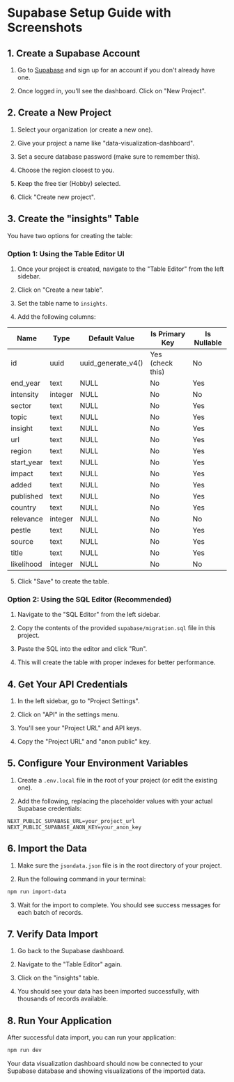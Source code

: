 # Supabase Setup Guide with Screenshots

## 1. Create a Supabase Account

1. Go to [Supabase](https://supabase.com/) and sign up for an account if you don't already have one.

2. Once logged in, you'll see the dashboard. Click on "New Project".

## 2. Create a New Project

1. Select your organization (or create a new one).

2. Give your project a name like "data-visualization-dashboard".

3. Set a secure database password (make sure to remember this).

4. Choose the region closest to you.

5. Keep the free tier (Hobby) selected.

6. Click "Create new project".

## 3. Create the "insights" Table

You have two options for creating the table:

### Option 1: Using the Table Editor UI

1. Once your project is created, navigate to the "Table Editor" from the left sidebar.

2. Click on "Create a new table".

3. Set the table name to `insights`.

4. Add the following columns:

| Name        | Type    | Default Value | Is Primary Key | Is Nullable |
|-------------|---------|---------------|----------------|-------------|
| id          | uuid    | uuid_generate_v4() | Yes (check this) | No          |
| end_year    | text    | NULL          | No             | Yes         |
| intensity   | integer | NULL          | No             | No          |
| sector      | text    | NULL          | No             | Yes         |
| topic       | text    | NULL          | No             | Yes         |
| insight     | text    | NULL          | No             | Yes         |
| url         | text    | NULL          | No             | Yes         |
| region      | text    | NULL          | No             | Yes         |
| start_year  | text    | NULL          | No             | Yes         |
| impact      | text    | NULL          | No             | Yes         |
| added       | text    | NULL          | No             | Yes         |
| published   | text    | NULL          | No             | Yes         |
| country     | text    | NULL          | No             | Yes         |
| relevance   | integer | NULL          | No             | No          |
| pestle      | text    | NULL          | No             | Yes         |
| source      | text    | NULL          | No             | Yes         |
| title       | text    | NULL          | No             | Yes         |
| likelihood  | integer | NULL          | No             | No          |

5. Click "Save" to create the table.

### Option 2: Using the SQL Editor (Recommended)

1. Navigate to the "SQL Editor" from the left sidebar.

2. Copy the contents of the provided `supabase/migration.sql` file in this project.

3. Paste the SQL into the editor and click "Run".

4. This will create the table with proper indexes for better performance.

## 4. Get Your API Credentials

1. In the left sidebar, go to "Project Settings".

2. Click on "API" in the settings menu.

3. You'll see your "Project URL" and API keys.

4. Copy the "Project URL" and "anon public" key.

## 5. Configure Your Environment Variables

1. Create a `.env.local` file in the root of your project (or edit the existing one).

2. Add the following, replacing the placeholder values with your actual Supabase credentials:

```
NEXT_PUBLIC_SUPABASE_URL=your_project_url
NEXT_PUBLIC_SUPABASE_ANON_KEY=your_anon_key
```

## 6. Import the Data

1. Make sure the `jsondata.json` file is in the root directory of your project.

2. Run the following command in your terminal:

```bash
npm run import-data
```

3. Wait for the import to complete. You should see success messages for each batch of records.

## 7. Verify Data Import

1. Go back to the Supabase dashboard.

2. Navigate to the "Table Editor" again.

3. Click on the "insights" table.

4. You should see your data has been imported successfully, with thousands of records available.

## 8. Run Your Application

After successful data import, you can run your application:

```bash
npm run dev
```

Your data visualization dashboard should now be connected to your Supabase database and showing visualizations of the imported data.
